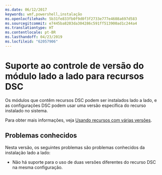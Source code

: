 ```yaml
---
ms.date: 06/12/2017
keywords: wmf,powershell,instalação
ms.openlocfilehash: 5b31fe833fb0f9d0f3f2733e777e4608a697d583
ms.sourcegitcommit: e7445ba8203da304286c591ff513900ad1c244a4
ms.translationtype: HT
ms.contentlocale: pt-BR
ms.lasthandoff: 04/23/2019
ms.locfileid: "62057906"
---
```

# <a name="side-by-side-module-versioning-support-for-dsc-resources"></a>Suporte ao controle de versão do módulo lado a lado para recursos DSC

Os módulos que contêm recursos DSC podem ser instalados lado a lado, e as configurações DSC podem usar uma versão específica do recurso instalado no sistema.

Para obter mais informações, veja [Usando recursos com várias versões](https://msdn.microsoft.com/powershell/dsc/sxsresource).

## <a name="known-issues"></a>Problemas conhecidos

Nesta versão, os seguintes problemas são problemas conhecidos da instalação lado a lado:

-   Não há suporte para o uso de duas versões diferentes do recurso DSC na mesma configuração.
